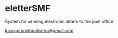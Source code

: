 # eletterSMF
System for sending electronic letters to the post office

lucasgabrielpdoliveira@gmail.com
